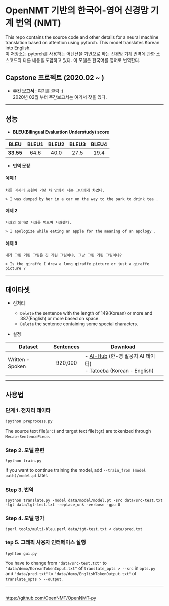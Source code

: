 # OpenNMT 기반의 한국어-영어 신경망 기계 번역 (NMT)
This repo contains the source code and other details for a neural machine translation based on attention using pytorch. This model translates Korean into English.   
이 저장소는 pytorch를 사용하는 어텐션을 기반으로 하는 신경망 기계 번역에 관한 소스코드와 다른 내용을 포함하고 있다. 이 모델은 한국어를 영어로 번역한다. 

## Capstone 프로젝트 (2020.02 ~ )
* **주간 보고서** : [여기를 클릭](https://github.com/SoYoungCho/Korean-English-NMT/wiki/Weekly-Report-%231) :)  
2020년 02월 부터 주간보고서는 여기서 찾을 있다.

---

## 성능

* **BLEU(Bilingual Evaluation Understudy) score** 

| BLEU | BLEU1 | BLEU2 | BLEU3 | BLEU4 | 
|---|:---:|:---:|:---:|:---:|
| **33.55** | 64.6 | 40.0 | 27.5 | 19.4 | 

* **번역 문장**  

#### 예제 1 
```
차를 마시러 공원에 가던 차 안에서 나는 그녀에게 차였다.
```
```
> I was dumped by her in a car on the way to the park to drink tea .  
```
#### 예제 2  
```
사과의 의미로 사과를 먹으며 사과했다.
```
```
> I apologize while eating an apple for the meaning of an apology .
```
#### 예제 3
```
내가 그린 기린 그림은 긴 기린 그림이냐, 그냥 그린 기린 그림이냐?
```
```
> Is the giraffe I drew a long giraffe picture or just a giraffe picture ?
```
---


## 데이타셋

* 전처리 
  + `Delete` the sentence with the length of 149(Korean) or more and 387(English) or more based on space.
  + `Delete` the sentence containing some special characters.
  
* 설정

| <center>Dataset</center> | <center>Sentences</center> | <center>Download</center> | 
|---|:---:|---|  
| Written + Spoken | 920,000 | - [AI-Hub](http://www.aihub.or.kr/) (한-영 말뭉치 AI 데이터)<br>- [Tatoeba](https://tatoeba.org/eng/downloads) (Korean - English)|

---

## 사용법

### 단계 1. 전처리 데이타
```
!python preprocess.py
```
The source text file(`src`) and target text file(`tgt`) are tokenized through `Mecab`+`SentencePiece`.

### Step 2. 모델 훈련
```
!python train.py
```
If you want to continue training the model, add `--train_from (model path)/model.pt` later.

### Step 3. 번역
```
!python translate.py -model data/model/model.pt -src data/src-test.txt -tgt data/tgt-test.txt -replace_unk -verbose -gpu 0
```

### Step 4. 모델 평가
```
!perl tools/multi-bleu.perl data/tgt-test.txt < data/pred.txt
```

### tep 5. 그래픽 사용자 인터페이스 실행
```
!pyhton gui.py
```
You have to change from `"data/src-test.txt"` to `"data/demo/KoreanTokenInput.txt"` of `translate_opts > --src` in `opts.py`
and `"data/pred.txt"` to `"data/demo/EnglishTokenOutput.txt"` of `translate_opts > --output`.

---

## 
https://github.com/OpenNMT/OpenNMT-py

